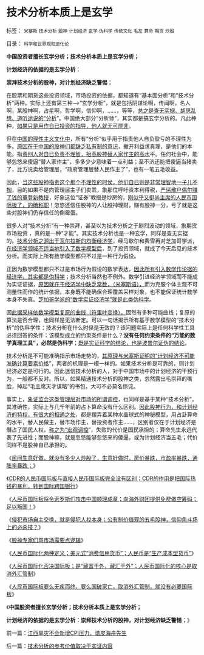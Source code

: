 # 技术分析本质上是玄学

标签： `米塞斯` `技术分析` `股神` `计划经济` `玄学` `伪科学` `传统文化` `毛左` `算命` `期货` `炒股` 

目录： `科学和世界观和进化论`

**中国股资者擅长玄学分析；技术分析本质上是玄学分析；**

**计划经济的依据的是玄学分析：**

**崇拜技术分析的股神，对计划经济缺乏警惕**；

在股票和期货这些投资领域，市场投资的依据，都知道有“基本面分析”和“技术分析”两种。实际上还有第三种——>“玄学分析”，就是包括阴谋论啊，传闻啊，名人啊，某股神啊，占星啊，哲学啊，信仰啊，……，等等，[总之是查无实据、胡思乱想、道听途说的“分析](../../../2010/4/19/“秘闻秘籍决定论”唯心历史和现实观体现的“国民文化.md)”。中国绝大部分“分析师”，其实都是搞玄学分析的。凡此种种，[如果只是用作自已投资的指导，他人就无可厚非](../../../2007/8/26/散户投资是中国股市中最理性的投资者.md)。

但在[中国的理性主义文化中](../../../2011/1/29/中国社会负反馈系统和后发制度劣势.md)，所有“分析”似乎用于指责他人自负盈亏的不理性为多。[原因在于中国的股神们都缺乏私有制的意识](../../../2011/5/17/农村落后根子是公有制传统文化.md)，撇开利益求真理，是他们的本能。指[责别人对自已负责不理智，抬高股神替人家作主的高水](../../../2010/9/14/股票市场价格陪审团！.md)平。任何社会中，能够忽悠来傻逼“替人家作主”，多多少少意味着一点利益；至不济还能把傻逼当猪卖了，比方说卖给管理层，“政府管理层替人民作主了”，也有一笔五毛收益。

因此，[当这些股神指责这个那个不理性的时侯，他们自已则是非常理智地一子儿不掏](../../../2010/9/2/疯神演义：最根本的市场“道德”.md)，目的如果不是向管理层主子们卖乖，象那位呼吁资本利得税，[严惩散户偶尔赚了钱的董登新教授](../../../2009/12/10/专家教授嫌中国税收太轻，“向国际接轨”.md)，好象这位“证券”教授是炒房的，[刚似乎又挺尚主席的人民币国际板了，的确称职](../../../2011/5/23/尚主席向国际板开放国企待遇.md)！忽悠还信任股神的人让股神理财，赚有股神一分，亏了就是这些对股神们仍存信任的倒霉蛋。

很多人对“技术分析”有一种崇拜，甚至以为技术分析之于剧烈波动的领域，象期货市场投资
，真的是一种“才能”。其实技术分析也是一种玄学，同样是查无实据的。[技术分析之源出于瓦尔拉斯的均衡经济学](../../../2011/2/9/瓦尔拉斯没有发现边际效用，A.马歇尔没有理解“边际”.md)，经马歇尔和费雪再对芝加哥学派，[在经济学领域不适当地引入了数学模型后](../../../2011/5/14/滥用数学的逻辑混乱.md)，到了投资领域，就成了今天后见的技术分析。而实际上所有数学模型都只不过是一种行为假设。

正因为数学模型都只不过是市场行为假设的数学表达，[因此所有引入数学作论据的经济学，其实都是伪科学](../../../2011/2/8/为什么引入数学的“经济学”都是伪科学？.md)；技术分析当然也不例外。数学引进经济学领域而不能成为实证证据，[原因就在于经济学中缺乏常数，（米塞斯语），](../../../2011/1/1/西方经济学的数学成就计划经济.md)而为克服个体主观不可测量性而作的统计依据，本身既不能确保合理覆盖采样对象，也不能保证统计数学本身不失真。[芝加哥学派的“数学实证经济学”就是此类伪科学](../../../2009/12/31/数学囚徒的芝加哥学派.md)。

因[此据采样依数学模型复原的曲线（符里叶变换），](../../../2009/5/26/实证采样量和实证关系，“真相”和证据.md)固然有多种可能曲线；复原的算法是否合理，也同样是无法断定。可以一句话揭示所有基于数学模型的“技术分析”的伪科学性：技术分析在什么时侯是无效的？该问题实际上是任何科学性工具必须回答的条件：该模型成立的约束条件是什么？**没有任何约束条件的“万能的数学真理工具”，必然是伪科学**；[既是实证科学的结论，也是波普尔证伪的结论](../../../2010/6/18/无所不能的伪科学，科学理论的逻辑责任.md)。

技术分析是不可能准确指示市场走势的，[其原理与米塞斯证明的“计划经济不可能准确计算要素价格](../../../2011/2/3/计划经济内核数学理性主义，米塞斯“社会主义不可运作”和兰格.md)”，两者的机理是一模一样的。如果技术分析是可靠的，则计划经济必定是可行的。因此迷信技术分析的人，对于中国市场中的计划经济的干预行为，一般都不反对。所以，如果精通技术分析的股神之类，忽然露出毛崇拜的嘴脸，掉起“毛主席天才谋略”的书包，大可不必莫名惊诧。

事实上，[象证监会这类管理层对市场的所谓调控](../../../2010/1/28/投机如何才能危害社会？.md)，也同样是基于某种“技术分析”，其准确性，实际上与几千年前的占卜算命没有什么区别。[因此股神行为，和计划经济的特权，有很大的相通之处](../../../2009/8/24/五毛凶猛谁敢为市场公平说话？.md)，都是摆弄着某种水晶球式的神秘模型，用占卦算命的水平，替人民做主，替市场作主，替投资者作主……，区别者仅在于计划经济是僭占了国民人权，[称之为“宏观调控](../../../2010/11/10/调控本身就是税收.md)”，失败的代价是国民承担的；算命先生永远代表了先进性；而股神嘛，就是忽悠能够忽悠来的傻逼，或为计划经济当五毛；代价同样不是股神自已承担的。

《[民间生意好做，就没有多少人炒股了，生意好做时，房价暴跌，市盈率暴跌，通胀率暴跌；](../../../2011/5/11/生意好做自然房价暴跌，市盈率暴跌.md)》

《[CDR的人民币国际板与直接人民币国际板完全没有区别；CDR的作用是把国际热钱的暴利，转到国际跨国银行](../../../2011/5/12/CDR的人民币国际板也是该死的.md)》

《[人民币国际板将令索罗斯们攻击中国顺理成章；向海外财团提供免费做空筹码；足以叛国！](../../../2011/5/16/人民币国际板逻辑后果和利益动机.md)》

《[侵犯市场自主交换，就是侵犯人权本身；公有制价值观的五毛股神，信仰角斗场上的必杀技？](../../../2011/5/18/否定市场的五毛股神信仰什么？.md)》

《[股神专家们骂市场需要点逻辑](../../../2011/5/20/股神专家们骂市场需要点逻辑.md)》

《[人民币国际化两种定义；美元式“消费信用货币”；人民币是“生产成本型货币”](../../../2011/5/25/人民币国际化两种定义的逻辑结果.md)》

《[人民币国际化否决国际板；是“藏富于外，藏汇于外”；人民币国际化的核心是取消外汇管制](../../../2011/5/25/人民币国际板是“藏富于外，藏汇于外”.md)》

《[人民币国际板要么无疾而终，要么国破家亡，取消外汇管制，就没有必要国际板](../../../2011/5/25/人民币国际板“圈了钱，带不走”.md)》

《**中国股资者擅长玄学分析；技术分析本质上是玄学分析；**

**计划经济的依据的是玄学分析：崇拜技术分析的股神，对计划经济缺乏警惕**；》

前一篇：[江西旱灾不会新增CPI压力，谐皮海舟先生](../../../2011/5/26/江西旱灾不会新增CPI压力，谐皮海舟先生.md)

后一篇：[技术分析的参考价值取决于实证内容](../../../2011/5/26/技术分析的参考价值取决于实证内容.md)